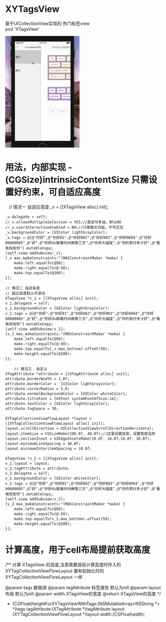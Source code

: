 # XYTagsView
基于UICollectionView实现的 热门标签view 
<br> pod 'XTagsView'

![](https://github.com/lixiya1990/XYTagsView/blob/master/未命名.gif)  

# 用法，内部实现 - (CGSize)intrinsicContentSize 只需设置好约束，可自适应高度
    // 情况一 自适应高度
    _v = [[XTagsView alloc] init];
    
    _v.delegate = self;
    //_v.allowsMultipleSelection = YES;//是否可多选，默认NO
    //_v.userInteractionEnabled = NO;//只做展示功能，不可交互
    _v.backgroundColor = [UIColor lightGrayColor];
    _v.tags = @[@"你好",@"你好01",@"你好002",@"你好003",@"你好0004",@"你好00000005",@"好",@"你好ds都看时间佛第三方",@"你好大幅度",@"你的首付多少好",@"看电视发你"].mutableCopy;
    [self.view addSubview:_v];
    [_v mas_makeConstraints:^(MASConstraintMaker *make) {
        make.left.equalTo(@50);
        make.right.equalTo(@-50);
        make.top.equalTo(@100);
    }];

    // 情况二 指定高度
    // 超过高度默认可滚动
    XTagsView *v_1 = [[XTagsView alloc] init];
    v_1.delegate = self;
    v_1.backgroundColor = [UIColor lightGrayColor];
    v_1.tags = @[@"你好",@"你好01",@"你好002",@"你好003",@"你好0004",@"你好00000005",@"好",@"你好ds都看时间佛第三方",@"你好大幅度",@"你的首付多少好",@"看电视发你"].mutableCopy;
    [self.view addSubview:v_1];
    [v_1 mas_makeConstraints:^(MASConstraintMaker *make) {
        make.left.equalTo(@50);
        make.right.equalTo(@-50);
        make.top.equalTo(_v.mas_bottom).offset(50);
        make.height.equalTo(@100);
    }];
    
        // 情况三  自定义
    XTagAttribute *attribute = [[XTagAttribute alloc] init];
    attribute.borderWidth = 1.0f;
    attribute.borderColor =  [UIColor lightGrayColor];
    attribute.cornerRadius = 5.0;
    attribute.normalBackgroundColor = [UIColor whiteColor];
    attribute.titleFont = [UIFont systemFontOfSize:14];
    attribute.textColor = [UIColor lightGrayColor];
    attribute.tagSpace = 30;
    
    XYTagCollectionViewFlowLayout *layout = [[XYTagCollectionViewFlowLayout alloc] init];
    layout.scrollDirection = UICollectionViewScrollDirectionHorizontal;
    layout.itemSize = CGSizeMake(100.0f, 40.0f);//这里设置高度，设置宽度没用
    layout.sectionInset = UIEdgeInsetsMake(10.0f, 10.0f,10.0f, 10.0f);
    layout.minimumLineSpacing = 10.0f;
    layout.minimumInteritemSpacing = 10.0f;
    
    XTagsView *v_2 = [[XTagsView alloc] init];
    v_2.layout = layout;
    v_2.tagAttribute = attribute;
    v_2.delegate = self;
    v_2.backgroundColor = [UIColor whiteColor];
    v_2.tags = @[@"你好",@"你好01",@"你好002",@"你好003",@"你好0004",@"你好00000005",@"好",@"你好ds都看时间佛第三方",@"你好大幅度",@"你的首付多少好",@"看电视发你"].mutableCopy;
    [self.view addSubview:v_2];
    [v_2 mas_makeConstraints:^(MASConstraintMaker *make) {
        make.left.equalTo(@50);
        make.right.equalTo(@-50);
        make.top.equalTo(v_1.mas_bottom).offset(50);
        make.height.equalTo(@100);
    }];
    
    

# 计算高度，用于cell布局提前获取高度

/**
 计算 XTagsView 的高度,注意需要提前计算高度时传入的 XYTagCollectionViewFlowLayout 要和初始化时的 XYTagCollectionViewFlowLayout 一样

 @param tags 数据源
 @param tagAttribute 标签属性 默认为nill
 @param layout 布局 默认为nill
 @param width XTagsView的宽度
 @return XTagsView的高度
 */
+ (CGFloat)heightForXYTagsViewWithTags:(NSMutableArray<NSString *> *)tags tagAttribute:(XTagAttribute *)tagAttribute layout:(XYTagCollectionViewFlowLayout *)layout width:(CGFloat)width;
